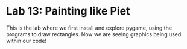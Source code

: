 # Lab 13: Painting like Piet

This is the lab where we first install and explore pygame, using the programs to draw rectangles. Now we are seeing graphics being used within our code!